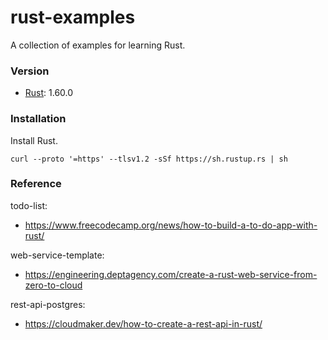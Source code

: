 # rust-examples
A collection of examples for learning Rust.

### Version
- [Rust](https://www.rust-lang.org/): 1.60.0

### Installation
Install Rust.
```
curl --proto '=https' --tlsv1.2 -sSf https://sh.rustup.rs | sh
```

### Reference
todo-list:
- https://www.freecodecamp.org/news/how-to-build-a-to-do-app-with-rust/

web-service-template:
- https://engineering.deptagency.com/create-a-rust-web-service-from-zero-to-cloud

rest-api-postgres:
- https://cloudmaker.dev/how-to-create-a-rest-api-in-rust/